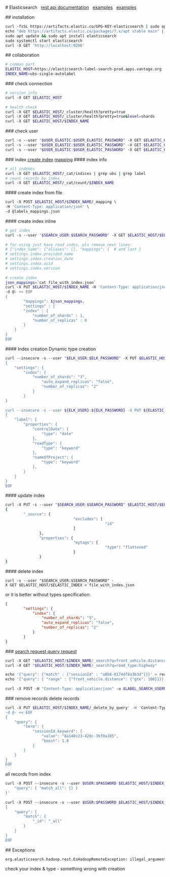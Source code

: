 # Elasticsearch   
 [rest api documentation](https://www.elastic.co/guide/en/elasticsearch/reference/current/rest-apis.html)   
 [examples](https://dzone.com/articles/23-useful-elasticsearch-example-queries)   
 [examples](https://www.tutorialspoint.com/elasticsearch)   
  
 ## installation 
 ```sh 
 curl -fsSL https://artifacts.elastic.co/GPG-KEY-elasticsearch | sudo apt-key add - 
 echo "deb https://artifacts.elastic.co/packages/7.x/apt stable main" | sudo tee -a /etc/apt/sources.list.d/elastic-7.x.list 
 sudo apt update && sudo apt install elasticsearch 
 sudo systemctl start elasticsearch 
 curl -X GET 'http://localhost:9200' 
 ``` 
  
 ## collaboration 
 ```bash 
 # common part 
 ELASTIC_HOST=https://elasticsearch-label-search-prod.apps.vantage.org 
 INDEX_NAME=ubs-single-autolabel 
 ``` 
  
 ### check connection 
 ```sh 
 # version info 
 curl -X GET $ELASTIC_HOST 
  
 # health check 
 curl -X GET $ELASTIC_HOST/_cluster/health?pretty=true 
 curl -X GET $ELASTIC_HOST/_cluster/health?pretty=true&level=shards 
 curl -X GET $ELASTIC_HOST/$INDEX_NAME 
 ``` 
 ### check user 
 ```sh 
 curl -s --user "$USER_ELASTIC:$USER_ELASTIC_PASSWORD" -X GET $ELASTIC_HOST/_security/user/_privileges 
 curl -s --user "$USER_ELASTIC:$USER_ELASTIC_PASSWORD" -X GET $ELASTIC_HOST/_security/user 
 curl -s --user "$USER_ELASTIC:$USER_ELASTIC_PASSWORD" -X GET $ELASTIC_HOST/_security/user/$USER_ELASTIC 
 ``` 
  
 ### index 
 [create index](https://www.elastic.co/guide/en/elasticsearch/reference/6.8/indices-create-index.html) 
 [mapping](https://www.elastic.co/guide/en/elasticsearch/reference/6.8/mapping.html) 
 #### index info 
 ```bash 
 # all indexes 
 curl -X GET $ELASTIC_HOST/_cat/indices | grep ubs | grep label 
 # count records by index 
 curl -X GET $ELASTIC_HOST/_cat/count/$INDEX_NAME 
 ``` 
  
 #### create index from file 
 ```sh 
 curl -X POST $ELASTIC_HOST/$INDEX_NAME/_mapping \ 
 -H 'Content-Type: application/json' \ 
 -d @labels_mappings.json 
 ``` 
  
 #### create index inline 
 ```sh 
 # get index 
 curl -s --user "$SEARCH_USER:$SEARCH_PASSWORD" -X GET $ELASTIC_HOST/$ELASTIC_INDEX > file_with_index.json 
  
 # for using just have read index, pls remove next lines: 
 # {"index_name": {"aliases": {}, "mappings": {  # and last }  
 # settings.index.provided_name 
 # settings.index.creation_date 
 # settings.index.uuid 
 # settings.index.version 
  
 # create index 
 json_mappings=`cat file_with_index.json` 
 curl -X PUT $ELASTIC_HOST/$INDEX_NAME -H 'Content-Type: application/json' \ 
 -d @- << EOF 
 { 
         "mappings": $json_mappings, 
         "settings" : { 
         "index" : { 
             "number_of_shards" : 1, 
             "number_of_replicas" : 0 
         } 
     } 
 } 
 EOF 
 ``` 
 #### Index creation Dynamic type creation 
 ```sh 
 curl --insecure -s --user "$ELK_USER:$ELK_PASSWORD" -X PUT $ELASTIC_HOST/$INDEX_NAME -H 'Content-Type: application/json' --data @- << EOF 
 { 
     "settings": { 
         "index": { 
             "number_of_shards": "3", 
                 "auto_expand_replicas": "false", 
                 "number_of_replicas": "2" 
             } 
         } 
 } 
  
 curl --insecure -s --user ${ELK_USER}:${ELK_PASSWORD} -X PUT ${ELASTIC_HOST}/${ELASTIC_INDEX}/_mapping/${DYNAMIC_TYPE_NAME}?include_type_name=true -H 'Content-Type: application/json' -d @- << EOF 
 { 
     "label": { 
         "properties": { 
             "controlDate": { 
                 "type": "date" 
             }, 
             "roadType": { 
                 "type": "keyword" 
             }, 
             "nameOfProject": { 
                 "type": "keyword" 
             }, 
         } 
     } 
 } 
 EOF 
 ``` 
  
 #### update index 
 ```sh 
 curl -X PUT -s --user "$SEARCH_USER:$SEARCH_PASSWORD" $ELASTIC_HOST/$ELASTIC_INDEX/_mapping 
 { 
         "_source": { 
                               "excludes": [ 
                                             "id" 
                               ] 
                }, 
                "properties": { 
                               "mytags": { 
                                             "type": "flattened" 
                               } 
                } 
 } 
 ``` 
  
 #### delete index 
 ``` 
 curl -s --user "$SEARCH_USER:$SEARCH_PASSWORD" -X GET $ELASTIC_HOST/$ELASTIC_INDEX > file_with_index.json 
 ``` 
 or it is better without types specification: 
 ```json 
 { 
         "settings": { 
             "index": { 
                 "number_of_shards": "5", 
                 "auto_expand_replicas": "false", 
                 "number_of_replicas": "2" 
             } 
         } 
 } 
 ``` 
  
  
 ### [search request query request](https://www.elastic.co/guide/en/elasticsearch/reference/current/docs.html) 
 ```bash 
 curl -X GET "$ELASTIC_HOST/$INDEX_NAME/_search?q=front_vehicle.distance:>100&size=11&pretty=true" 
 curl -X GET "$ELASTIC_HOST/$INDEX_NAME/_search?q=road_type:highway" 
 ``` 
  
 ```bash 
 echo '{"query": {"match" : {"sessionId" : "a8b8-0174df8a3b3d"}}}' > request.json 
 echo '{"query": { "range" : {"front_vehicle.distance": {"gte": 100}}}}' > request.json 
  
 curl -X POST -H "Content-Type: application/json" -u $LABEL_SEARCH_USERNAME:$LABEL_SEARCH_PASSWORD -d @request.json "$ELASTIC_HOST/$ELASTIC_INDEX/_search" 
 ``` 
  
 ### remove records delete records 
 ```sh 
 curl -X PUT $ELASTIC_HOST/$INDEX_NAME/_delete_by_query' -H 'Content-Type: application/json' \ 
 -d @- << EOF 
 { 
     "query": { 
         "term": { 
             "sessionId.keyword": { 
                 "value": "8a140c23-420c-3bf0a285", 
                 "boost": 1.0 
             } 
         } 
     } 
 } 
 EOF 
 ``` 
 all records from index 
 ```sh 
 curl -X POST --insecure -s --user $USER:$PASSWORD $ELASTIC_HOST/$INDEX_NAME/_delete_by_query  -H 'Content-Type: application/json' -d '{ 
     "query": { "match_all": {} } 
 }' 
  
 curl -X POST --insecure -s --user $USER:$PASSWORD $ELASTIC_HOST/$INDEX_NAME/_delete_by_query -H 'Content-Type: application/json' -d @- << EOF 
 { 
     "query": { 
         "match": { 
             "_id": "_all" 
         } 
     } 
 } 
 EOF 
 ``` 
  
 ## Exceptions 
 ``` 
 org.elasticsearch.hadoop.rest.EsHadoopRemoteException: illegal_argument_exception: Can't merge because of conflicts: [Cannot update excludes setting for [_source]] 
 ``` 
 check your index & type - something wrong with creation
